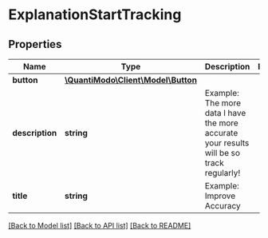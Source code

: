 # ExplanationStartTracking

## Properties
Name | Type | Description | Notes
------------ | ------------- | ------------- | -------------
**button** | [**\QuantiModo\Client\Model\Button**](Button.md) |  | 
**description** | **string** | Example: The more data I have the more accurate your results will be so track regularly! | 
**title** | **string** | Example: Improve Accuracy | 

[[Back to Model list]](../README.md#documentation-for-models) [[Back to API list]](../README.md#documentation-for-api-endpoints) [[Back to README]](../README.md)


